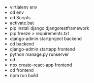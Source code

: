 -   virtialenv env
-   cd env
-   cd Scripts
-   activate.bat
-   pip install django djangorestframework
-   pip freeze > requirements.txt
-   django-admin startproject backend
-   cd backend
-   django-admin startapp frontend
-   python manage.py runserver
-   cd ..
-   npx create-react-app frontend
-   cd frontend
-   npm run build
